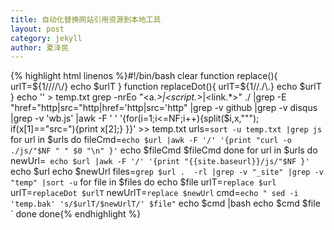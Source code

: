 ```yaml
---
title: 自动化替换网站引用资源到本地工具
layout: post
category: jekyll
author: 夏泽民
---
```

{% highlight html linenos %}#!/bin/bash
clear
function replace(){
urlT=${1//\//\\\/}
echo $urlT
}
function replaceDot(){
urlT=${1//\./\\\.}
echo $urlT
}
echo '' > temp.txt
grep  -nrEo  "\<a.*\>|\<script.*\>|\<link.*\>" ./ |grep -E "href=\"http|src=\"http|href=\'http|src=\'http" |grep -v github |grep -v disqus |grep -v 'wb.js' |awk -F ' ' '{for(i=1;i<=NF;i++){split($i,x,"\""); if(x[1]=="src="){print x[2];} }}' >> temp.txt
urls=` sort -u temp.txt |grep js `
for url in $urls
do 
fileCmd=` echo $url |awk -F '/' '{print "curl -o ./js/"$NF " " $0 "\n" }' `
echo $fileCmd
$fileCmd
done
for url in $urls
do
 newUrl=`  echo $url |awk -F '/' '{print "{{site.baseurl}}/js/"$NF }' `
echo $url
echo $newUrl
files=` grep $url .  -rl |grep -v "_site" |grep -v "temp" |sort -u `
for file in $files
do
echo $file
urlT=` replace $url `
urlT=` replaceDot $urlT `
newUrlT=` replace $newUrl `
cmd=` echo " sed -i 'temp.bak' 's/$urlT/$newUrlT/' $file" `
echo $cmd |bash
echo $cmd
$file `
done 
done{% endhighlight %}